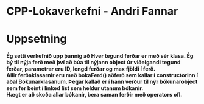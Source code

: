 # CPP-Lokaverkefni - Andri Fannar  
# Uppsetning  
**Ég setti verkefnið upp þannig að Hver tegund ferðar er með sér klasa. Ég bý til nýja ferð með því að búa til nýjann object úr viðeigandi tegund ferðar, parametrar eru ID, lengd ferðar og max fjöldi í ferð.**  
**Allir ferðaklasarnir eru með bokaFerd() aðferð sem kallar í constructorinn í aðal Bókunarklasanum. Þegar kallað er í hann verður til nýr bókunarobject sem fer beint í linked list sem heldur utanum bókanir.**  
**Hægt er að skoða allar bókanir, bera saman ferðir með operators ofl.**  
